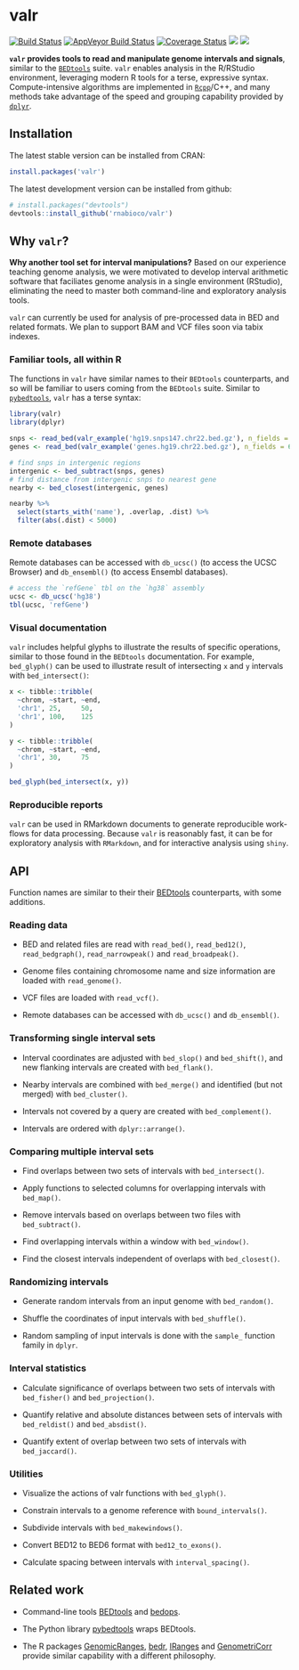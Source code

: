 
valr
====

[![Build Status](https://travis-ci.org/rnabioco/valr.svg?branch=master)](https://travis-ci.org/rnabioco/valr) [![AppVeyor Build Status](https://ci.appveyor.com/api/projects/status/github/rnabioco/valr?branch=master&svg=true)](https://ci.appveyor.com/project/jayhesselberth/valr) [![Coverage Status](https://img.shields.io/codecov/c/github/rnabioco/valr/master.svg)](https://codecov.io/github/rnabioco/valr?branch=master) [![](http://www.r-pkg.org/badges/version/valr)](http://www.r-pkg.org/pkg/valr) [![](http://cranlogs.r-pkg.org/badges/valr?color=FFD700)](http://cran.rstudio.com/web/packages/valr/index.html)

**`valr` provides tools to read and manipulate genome intervals and signals**, similar to the [`BEDtools`](http://bedtools.readthedocs.org/en/latest/) suite. `valr` enables analysis in the R/RStudio environment, leveraging modern R tools for a terse, expressive syntax. Compute-intensive algorithms are implemented in [`Rcpp`](http://www.rcpp.org/)/C++, and many methods take advantage of the speed and grouping capability provided by [`dplyr`](https://github.com/hadley/dplyr).

Installation
------------

The latest stable version can be installed from CRAN:

``` r
install.packages('valr')
```

The latest development version can be installed from github:

``` r
# install.packages("devtools")
devtools::install_github('rnabioco/valr')
```

Why `valr`?
-----------

**Why another tool set for interval manipulations?** Based on our experience teaching genome analysis, we were motivated to develop interval arithmetic software that faciliates genome analysis in a single environment (RStudio), eliminating the need to master both command-line and exploratory analysis tools.

`valr` can currently be used for analysis of pre-processed data in BED and related formats. We plan to support BAM and VCF files soon via tabix indexes.

### Familiar tools, all within R

The functions in `valr` have similar names to their `BEDtools` counterparts, and so will be familiar to users coming from the `BEDtools` suite. Similar to [`pybedtools`](https://daler.github.io/pybedtools/#why-pybedtools), `valr` has a terse syntax:

``` r
library(valr)
library(dplyr)

snps <- read_bed(valr_example('hg19.snps147.chr22.bed.gz'), n_fields = 6)
genes <- read_bed(valr_example('genes.hg19.chr22.bed.gz'), n_fields = 6)

# find snps in intergenic regions
intergenic <- bed_subtract(snps, genes)
# find distance from intergenic snps to nearest gene
nearby <- bed_closest(intergenic, genes)

nearby %>%
  select(starts_with('name'), .overlap, .dist) %>%
  filter(abs(.dist) < 5000)
```

### Remote databases

Remote databases can be accessed with `db_ucsc()` (to access the UCSC Browser) and `db_ensembl()` (to access Ensembl databases).

``` r
# access the `refGene` tbl on the `hg38` assembly
ucsc <- db_ucsc('hg38')
tbl(ucsc, 'refGene')
```

### Visual documentation

`valr` includes helpful glyphs to illustrate the results of specific operations, similar to those found in the `BEDtools` documentation. For example, `bed_glyph()` can be used to illustrate result of intersecting `x` and `y` intervals with `bed_intersect()`:

``` r
x <- tibble::tribble(
  ~chrom, ~start, ~end,
  'chr1', 25,     50,
  'chr1', 100,    125
)

y <- tibble::tribble(
  ~chrom, ~start, ~end,
  'chr1', 30,     75
)

bed_glyph(bed_intersect(x, y))
```

### Reproducible reports

`valr` can be used in RMarkdown documents to generate reproducible work-flows for data processing. Because `valr` is reasonably fast, it can be for exploratory analysis with `RMarkdown`, and for interactive analysis using `shiny`.

API
---

Function names are similar to their their [BEDtools](http://bedtools.readthedocs.org/en/latest/) counterparts, with some additions.

### Reading data

-   BED and related files are read with `read_bed()`, `read_bed12()`, `read_bedgraph()`, `read_narrowpeak()` and `read_broadpeak()`.

-   Genome files containing chromosome name and size information are loaded with `read_genome()`.

-   VCF files are loaded with `read_vcf()`.

-   Remote databases can be accessed with `db_ucsc()` and `db_ensembl()`.

### Transforming single interval sets

-   Interval coordinates are adjusted with `bed_slop()` and `bed_shift()`, and new flanking intervals are created with `bed_flank()`.

-   Nearby intervals are combined with `bed_merge()` and identified (but not merged) with `bed_cluster()`.

-   Intervals not covered by a query are created with `bed_complement()`.

-   Intervals are ordered with `dplyr::arrange()`.

### Comparing multiple interval sets

-   Find overlaps between two sets of intervals with `bed_intersect()`.

-   Apply functions to selected columns for overlapping intervals with `bed_map()`.

-   Remove intervals based on overlaps between two files with `bed_subtract()`.

-   Find overlapping intervals within a window with `bed_window()`.

-   Find the closest intervals independent of overlaps with `bed_closest()`.

### Randomizing intervals

-   Generate random intervals from an input genome with `bed_random()`.

-   Shuffle the coordinates of input intervals with `bed_shuffle()`.

-   Random sampling of input intervals is done with the `sample_` function family in `dplyr`.

### Interval statistics

-   Calculate significance of overlaps between two sets of intervals with `bed_fisher()` and `bed_projection()`.

-   Quantify relative and absolute distances between sets of intervals with `bed_reldist()` and `bed_absdist()`.

-   Quantify extent of overlap between two sets of intervals with `bed_jaccard()`.

### Utilities

-   Visualize the actions of valr functions with `bed_glyph()`.

-   Constrain intervals to a genome reference with `bound_intervals()`.

-   Subdivide intervals with `bed_makewindows()`.

-   Convert BED12 to BED6 format with `bed12_to_exons()`.

-   Calculate spacing between intervals with `interval_spacing()`.

Related work
------------

-   Command-line tools [BEDtools](http://bedtools.readthedocs.org/en/latest/) and [bedops](http://bedops.readthedocs.org/en/latest/index.html).

-   The Python library [pybedtools](https://pythonhosted.org/pybedtools/) wraps BEDtools.

-   The R packages [GenomicRanges](https://bioconductor.org/packages/release/bioc/html/GenomicRanges.html), [bedr](https://CRAN.R-project.org/package=bedr), [IRanges](https://bioconductor.org/packages/release/bioc/html/IRanges.html) and [GenometriCorr](http://journals.plos.org/ploscompbiol/article?id=10.1371/journal.pcbi.1002529) provide similar capability with a different philosophy.
